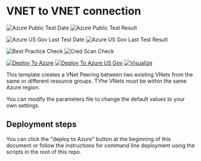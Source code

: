 # VNET to VNET connection

![Azure Public Test Date](https://azurequickstartsservice.blob.core.windows.net/badges/201-existing-vnet-to-vnet-peering/PublicLastTestDate.svg)
![Azure Public Test Result](https://azurequickstartsservice.blob.core.windows.net/badges/201-existing-vnet-to-vnet-peering/PublicDeployment.svg)

![Azure US Gov Last Test Date](https://azurequickstartsservice.blob.core.windows.net/badges/201-existing-vnet-to-vnet-peering/FairfaxLastTestDate.svg)
![Azure US Gov Last Test Result](https://azurequickstartsservice.blob.core.windows.net/badges/201-existing-vnet-to-vnet-peering/FairfaxDeployment.svg)

![Best Practice Check](https://azurequickstartsservice.blob.core.windows.net/badges/201-existing-vnet-to-vnet-peering/BestPracticeResult.svg)
![Cred Scan Check](https://azurequickstartsservice.blob.core.windows.net/badges/201-existing-vnet-to-vnet-peering/CredScanResult.svg)

[![Deploy To Azure](https://raw.githubusercontent.com/fathym-it/azure-quickstart-templates/master/1-CONTRIBUTION-GUIDE/images/deploytoazure.svg?sanitize=true)](https://portal.azure.com/#create/Microsoft.Template/uri/https%3A%2F%2Fraw.githubusercontent.com%2Ffathym-it%2Fazure-quickstart-templates%2Fmaster%2F201-existing-vnet-to-vnet-peering%2Fazuredeploy.json)
[![Deploy To Azure US Gov](https://raw.githubusercontent.com/fathym-it/azure-quickstart-templates/master/1-CONTRIBUTION-GUIDE/images/deploytoazuregov.svg?sanitize=true)](https://portal.azure.us/#create/Microsoft.Template/uri/https%3A%2F%2Fraw.githubusercontent.com%2Ffathym-it%2Fazure-quickstart-templates%2Fmaster%2F201-existing-vnet-to-vnet-peering%2Fazuredeploy.json)
[![Visualize](https://raw.githubusercontent.com/fathym-it/azure-quickstart-templates/master/1-CONTRIBUTION-GUIDE/images/visualizebutton.svg?sanitize=true)](http://armviz.io/#/?load=https%3A%2F%2Fraw.githubusercontent.com%2Ffathym-it%2Fazure-quickstart-templates%2Fmaster%2F201-existing-vnet-to-vnet-peering%2Fazuredeploy.json)

This template creates a VNet Peering between two existing VNets from the same or different resource groups. TYhe VNets must be within the same Azure region.

You can modify the parameters file to change the default values to your own settings.

## Deployment steps

You can click the "deploy to Azure" button at the beginning of this document or follow the instructions for command line deployment using the scripts in the root of this repo.
